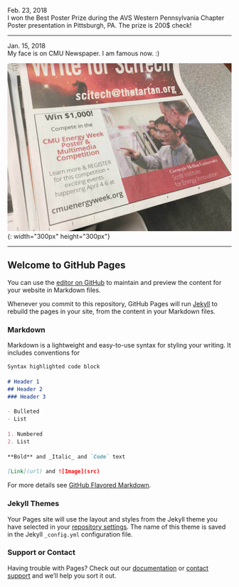 
Feb. 23, 2018  
I won the Best Poster Prize during the AVS Western Pennsylvania Chapter Poster presentation in Pittsburgh, PA. The prize is 200$ check!   


----------

Jan. 15, 2018  
My face is on CMU Newspaper. I am famous now. :)  

![image](http://github.com/Laisuo/News/raw/master/image/EnergyWeek2017.jpg){: width="300px" height="300px"}



















----------

## Welcome to GitHub Pages

You can use the [editor on GitHub](https://github.com/Laisuo/News/edit/master/README.md) to maintain and preview the content for your website in Markdown files.

Whenever you commit to this repository, GitHub Pages will run [Jekyll](https://jekyllrb.com/) to rebuild the pages in your site, from the content in your Markdown files.

### Markdown

Markdown is a lightweight and easy-to-use syntax for styling your writing. It includes conventions for

```markdown
Syntax highlighted code block

# Header 1
## Header 2
### Header 3

- Bulleted
- List

1. Numbered
2. List

**Bold** and _Italic_ and `Code` text

[Link](url) and ![Image](src)
```

For more details see [GitHub Flavored Markdown](https://guides.github.com/features/mastering-markdown/).

### Jekyll Themes

Your Pages site will use the layout and styles from the Jekyll theme you have selected in your [repository settings](https://github.com/Laisuo/News/settings). The name of this theme is saved in the Jekyll `_config.yml` configuration file.

### Support or Contact

Having trouble with Pages? Check out our [documentation](https://help.github.com/categories/github-pages-basics/) or [contact support](https://github.com/contact) and we’ll help you sort it out.
